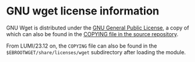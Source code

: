 # GNU wget license information

GNU Wget is distributed under the 
[GNU General Public License](https://www.gnu.org/licenses/gpl-3.0.html),
a copy of which can also be found in the
[COPYING file in the source repository](https://gitlab.com/gnuwget/wget/-/blob/master/COPYING).

From LUMI/23.12 on, the `COPYING` file can also be found in the
`$EBROOTWGET/share/licenses/wget` subdirectory after loading the module.
